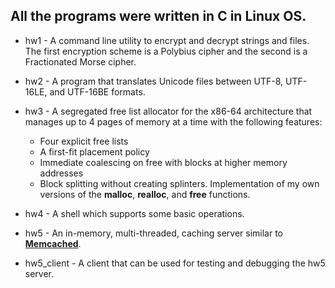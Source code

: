 ## All the programs were written in C in Linux OS.

* hw1 - A command line utility to encrypt and decrypt strings and files. The first encryption scheme is a Polybius cipher and the second is a Fractionated Morse cipher.

* hw2 - A program that translates Unicode files between UTF-8, UTF-16LE, and UTF-16BE formats.

* hw3 - A segregated free list allocator for the x86-64 architecture that manages up to 4 pages of memory at a time with the following features:
    - Four explicit free lists
    - A first-fit placement policy
    - Immediate coalescing on free with blocks at higher memory addresses
    - Block splitting without creating splinters.
    Implementation of my own versions of the **malloc**, **realloc**, and **free** functions.

* hw4 - A shell which supports some basic operations.

* hw5 - An in-memory, multi-threaded, caching server similar to [__Memcached__](https://memcached.org/).
* hw5_client - A client that can be used for testing and debugging the hw5 server.
